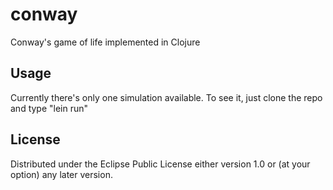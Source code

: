 
# conway

Conway's game of life implemented in Clojure

## Usage

Currently there's only one simulation available. To see it, just clone the repo and type "lein run"

## License

Distributed under the Eclipse Public License either version 1.0 or (at
your option) any later version.